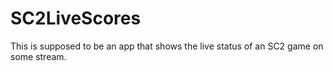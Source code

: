 SC2LiveScores
=============

This is supposed to be an app that shows the live status of an SC2 game on some stream.

